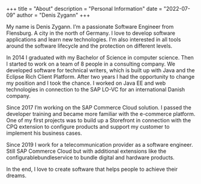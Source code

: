 +++ 
title = "About" 
description = "Personal Information" 
date = "2022-07-09" 
author = "Denis Zygann" 
+++

My name is Denis Zygann. I’m a passionate Software Engineer from Flensburg. A city in the north of Germany. 
I love to develop software applications and learn new technologies. 
I'm also interested in all tools around the software lifecycle and the protection on different levels.

In 2014 I graduated with my Bachelor of Science in computer science. 
Then I started to work on a team of 8 people in a consulting company. 
We developed software for technical writers, which is built up with Java and the Eclipse Rich Client Platform. 
After two years I had the opportunity to change my position and I took the chance. 
I worked on Java EE and web technologies in connection to the SAP LO-VC for an international Danish company.

Since 2017 I’m working on the SAP Commerce Cloud solution. I passed the developer training and became more familiar with the e-commerce platform. 
One of my first projects was to build up a Storefront in connection with the CPQ extension to configure products and support my customer to implement his business cases. 

Since 2019 I work for a telecommunication provider as a software engineer. 
Still SAP Commerce Cloud but with additional extensions like the configurablebundleservice to bundle digital and hardware products.

In the end, I love to create software that helps people to achieve their dreams. 
